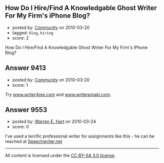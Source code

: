 ## How Do I Hire/Find A Knowledgable Ghost Writer For My Firm's iPhone Blog?

- posted by: [Community](https://stackexchange.com/users/-1/-1-community) on 2010-03-20
- tagged: `blog`, `hiring`
- score: 2

How Do I Hire/Find A Knowledgable Ghost Writer For My Firm's iPhone Blog?


## Answer 9413

- posted by: [Community](https://stackexchange.com/users/-1/-1-community) on 2010-03-20
- score: 1

Try www.writer4me.com and www.writerpinaki.com. 


## Answer 9553

- posted by: [Warren E. Hart](https://stackexchange.com/users/-1/2058-warren-e-hart) on 2010-03-24
- score: 0

<p>I've used a terrific professional writer for assignments like this - he can be reached at <a href="http://www.speechwriter.net/" rel="nofollow">Speechwriter.net</a></p>




---

All content is licensed under the [CC BY-SA 3.0 license](https://creativecommons.org/licenses/by-sa/3.0/).
